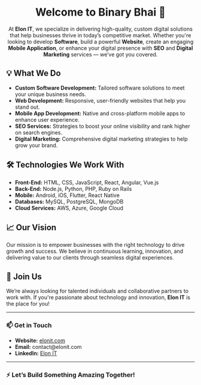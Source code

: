 <h1 align="center">Welcome to Binary Bhai 🚀</h1>

<p align="center">
At <strong>Elon IT</strong>, we specialize in delivering high-quality, custom digital solutions that help businesses thrive in today’s competitive market. Whether you're looking to develop <strong>Software</strong>, build a powerful <strong>Website</strong>, create an engaging <strong>Mobile Application</strong>, or enhance your digital presence with <strong>SEO</strong> and <strong>Digital Marketing</strong> services — we’ve got you covered.
</p>

<h2>💡 What We Do</h2>

<ul>
  <li><strong>Custom Software Development:</strong> Tailored software solutions to meet your unique business needs.</li>
  <li><strong>Web Development:</strong> Responsive, user-friendly websites that help you stand out.</li>
  <li><strong>Mobile App Development:</strong> Native and cross-platform mobile apps to enhance user experience.</li>
  <li><strong>SEO Services:</strong> Strategies to boost your online visibility and rank higher on search engines.</li>
  <li><strong>Digital Marketing:</strong> Comprehensive digital marketing strategies to help grow your brand.</li>
</ul>

<h2>🛠 Technologies We Work With</h2>

<ul>
  <li><strong>Front-End:</strong> HTML, CSS, JavaScript, React, Angular, Vue.js</li>
  <li><strong>Back-End:</strong> Node.js, Python, PHP, Ruby on Rails</li>
  <li><strong>Mobile:</strong> Android, iOS, Flutter, React Native</li>
  <li><strong>Databases:</strong> MySQL, PostgreSQL, MongoDB</li>
  <li><strong>Cloud Services:</strong> AWS, Azure, Google Cloud</li>
</ul>

<h2>📈 Our Vision</h2>

<p>
Our mission is to empower businesses with the right technology to drive growth and success. We believe in continuous learning, innovation, and delivering value to our clients through seamless digital experiences.
</p>

<h2>🤝 Join Us</h2>

<p>We’re always looking for talented individuals and collaborative partners to work with. If you're passionate about technology and innovation, <strong>Elon IT</strong> is the place for you!</p>

---

<h3>📫 Get in Touch</h3>

<ul>
  <li><strong>Website:</strong> <a href="https://elonit.com">elonit.com</a></li>
  <li><strong>Email:</strong> contact@elonit.com</li>
  <li><strong>LinkedIn:</strong> <a href="https://linkedin.com/company/elonit">Elon IT</a></li>
</ul>

---

<h3>⚡ Let’s Build Something Amazing Together!</h3>
